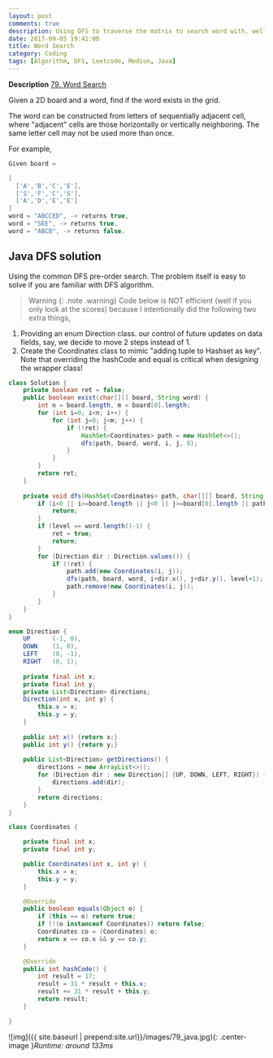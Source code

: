 ```yaml
---
layout: post
comments: true
description: Using DFS to traverse the matrix to search word with, well, better Java coding style :-)
date: 2017-09-05 19:41:00
title: Word Search
category: Coding
tags: [Algorithm, DFS, Leetcode, Mediun, Java]
---
```


**Description**
[79. Word Search](https://leetcode.com/problems/word-search/description/)


Given a 2D board and a word, find if the word exists in the grid.

The word can be constructed from letters of sequentially adjacent cell, where "adjacent" cells are those horizontally or vertically neighboring. The same letter cell may not be used more than once.

For example,
```java
Given board =

[
  ['A','B','C','E'],
  ['S','F','C','S'],
  ['A','D','E','E']
]
word = "ABCCED", -> returns true,
word = "SEE", -> returns true,
word = "ABCB", -> returns false.
```



## Java DFS solution
Using the common DFS pre-order search.
The problem itself is easy to solve if you are familiar with DFS algorithm.
>Warning
{: .note .warning}
Code below is NOT efficient (well if you only look at the scores) because I intentionally did the following two extra things,

1. Providing an enum Direction class.
our control of future updates on data fields, say, we decide to move 2 steps instead of 1.
2. Create the Coordinates class to mimic "adding tuple to Hashset as key". Note that overriding the hashCode and equal is critical when designing the wrapper class!

```java
class Solution {
    private boolean ret = false;
    public boolean exist(char[][] board, String word) {
        int n = board.length, m = board[0].length;
        for (int i=0; i<n; i++) {
            for (int j=0; j<m; j++) {
                if (!ret) {
                    HashSet<Coordinates> path = new HashSet<>();
                    dfs(path, board, word, i, j, 0);
                }
            }
        }
        return ret;
    }
    
    private void dfs(HashSet<Coordinates> path, char[][] board, String word, int i, int j, int level) {
        if (i<0 || i>=board.length || j<0 || j>=board[0].length || path.contains(new Coordinates(i, j)) || board[i][j]!=word.charAt(level)) {
            return;
        }    
        if (level == word.length()-1) {
            ret = true;
            return;
        }
        for (Direction dir : Direction.values()) {
            if (!ret) {
                path.add(new Coordinates(i, j));
                dfs(path, board, word, i+dir.x(), j+dir.y(), level+1);
                path.remove(new Coordinates(i, j));
            }
        }
    }
}

enum Direction {
    UP      (-1, 0),
    DOWN    (1, 0),
    LEFT    (0, -1),   
    RIGHT   (0, 1);
    
    private final int x;
    private final int y;
    private List<Direction> directions;
    Direction(int x, int y) {
        this.x = x;
        this.y = y;
    }
    
    public int x() {return x;}
    public int y() {return y;}
    
    public List<Direction> getDirections() {
        directions = new ArrayList<>();
        for (Direction dir : new Direction[] {UP, DOWN, LEFT, RIGHT}) {
            directions.add(dir);
        }
        return directions;
    }
}

class Coordinates {

    private final int x;
    private final int y;

    public Coordinates(int x, int y) {
        this.x = x;
        this.y = y;
    }

    @Override
    public boolean equals(Object o) {
        if (this == o) return true;
        if (!(o instanceof Coordinates)) return false;
        Coordinates co = (Coordinates) o;
        return x == co.x && y == co.y;
    }

    @Override
    public int hashCode() {
        int result = 17;
        result = 31 * result + this.x;
        result += 31 * result + this.y;
        return result;
    }

}
```

![img]({{ site.baseurl | prepend:site.url}}/images/79_java.jpg){: .center-image }*Runtime: around 133ms*


